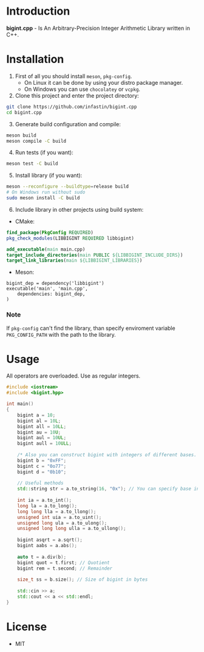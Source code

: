 # Introduction

**bigint.cpp** - Is An Arbitrary-Precision Integer Arithmetic Library written in C++.

# Installation

1. First of all you should install `meson`, `pkg-config`.
	* On Linux it can be done by using your distro package manager.
	* On Windows you can use `chocolatey` or `vcpkg`.
2. Clone this project and enter the project directory:
```bash
git clone https://github.com/infastin/bigint.cpp
cd bigint.cpp
```
3. Generate build configuration and compile:
```bash
meson build
meson compile -C build
```
4. Run tests (if you want):
```bash
meson test -C build
```
5. Install library (if you want):
```bash
meson --reconfigure --buildtype=release build
# On Windows run without sudo
sudo meson install -C build
```
6. Include library in other projects using build system:
* CMake:
```cmake
find_package(PkgConfig REQUIRED)
pkg_check_modules(LIBBIGINT REQUIRED libbigint)

add_executable(main main.cpp)
target_include_directories(main PUBLIC ${LIBBIGINT_INCLUDE_DIRS})
target_link_libraries(main ${LIBBIGINT_LIBRARIES})
```
* Meson:
```meson
bigint_dep = dependency('libbigint')
executable('main', 'main.cpp',
	dependencies: bigint_dep,
)
```

### Note

If `pkg-config` can't find the library, than specify enviroment variable `PKG_CONFIG_PATH` with the path to the library.

# Usage

All operators are overloaded. Use as regular integers.

```cpp
#include <iostream>
#include <bigint.hpp>

int main()
{
	bigint a = 10;
	bigint al = 10L;
	bigint all = 10LL;
	bigint au = 10U;
	bigint aul = 10UL;
	bigint aull = 10ULL;
	
	/* Also you can construct bigint with integers of different bases. */
	bigint b = "0xFF";
	bigint c = "0o77";
	bigint d = "0b10";
	
	// Useful methods
	std::string str = a.to_string(16, "0x"); // You can specify base in the range [2, 16] and prefix of the output number
	
	int ia = a.to_int();
	long la = a.to_long();
	long long lla = a.to_llong();
	unsigned int uia = a.to_uint();
	unsigned long ula = a.to_ulong();
	unsigned long long ulla = a.to_ullong();
	
	bigint asqrt = a.sqrt();
	bigint aabs = a.abs();
	
	auto t = a.div(b);
	bigint quot = t.first; // Quotient
	bigint rem = t.second; // Remainder
	
	size_t ss = b.size(); // Size of bigint in bytes
	
	std::cin >> a;
	std::cout << a << std::endl;
}
```

# License

* MIT
